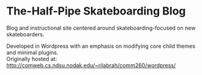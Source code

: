 # The-Half-Pipe Skateboarding Blog

Blog and instructional site centered around skateboarding-focused on new skateboarders. 

Developed in Wordpress with an emphasis on modifying core child themes and minimal plugins. 
<br>
Originally hosted at: <a href="http://comweb.cs.ndsu.nodak.edu/~rilabrah/comm260/wordpress/">
http://comweb.cs.ndsu.nodak.edu/~rilabrah/comm260/wordpress/</a>
